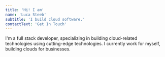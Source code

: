 ```yaml
---
title: 'Hi! I am'
name: 'Luca Steeb'
subtitle: 'I build cloud software.'
contactText: 'Get In Touch'
---
```


I'm a full stack developer, specializing in building cloud-related technologies using cutting-edge technologies. I currently work for myself, building clouds for businesses.
